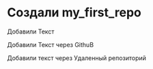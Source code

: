 # Создали my_first_repo

Добавили Текст 

Добавили Текст через GithuB

Добавили текст через Удаленный репозиторий
